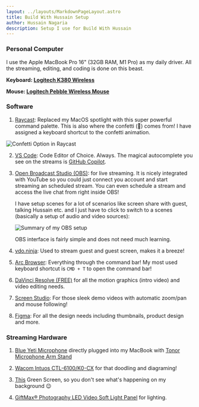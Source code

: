 ```yaml
---
layout: ../layouts/MarkdownPageLayout.astro
title: Build With Hussain Setup
author: Hussain Nagaria
description: Setup I use for Build With Hussain
---
```


### Personal Computer

I use the Apple MacBook Pro 16" (32GB RAM, M1 Pro) as my daily driver. All the streaming, editing, and coding is done on this beast.

**Keyboard: [Logitech K380 Wireless](https://www.amazon.in/gp/product/B0779R9GB1)**

**Mouse: [Logitech Pebble Wireless Mouse](https://www.amazon.in/gp/product/B0BFBDYRTP)**

### Software

1. [Raycast](https://www.raycast.com/): Replaced my MacOS spotlight with this super powerful command palette. This is also where the confetti (🎉) comes from! I have assigned a keyboard shortcut to the confetti animation.

![Confetti Option in Raycast](/screenshot/confetti_in_raycast.png)

2. [VS Code](https://vscode.dev/): Code Editor of Choice. Always. The magical autocomplete you see on the streams is [GitHub Copilot](https://github.com/features/copilot).

3. [Open Broadcast Studio (OBS)](https://obsproject.com/welcome): for live streaming. It is nicely integrated with YouTube so you could just connect you account and start streaming an scheduled stream. You can even schedule a stream and access the live chat from right inside OBS!

    I have setup scenes for a lot of scenarios like screen share with guest, talking Hussain etc. and I just have to click to switch to a scenes (basically a setup of audio and video sources):

    ![Summary of my OBS setup](/screenshot/obs_setup.png)

    OBS interface is fairly simple and does not need much learning.

1. [vdo.ninja](https://vdo.ninja): Used to stream guest and guest screen, makes it a breeze!

1. [Arc Browser](https://arc.net/): Everything through the command bar! My most used keyboard shortcut is `CMD + T` to open the command bar!

1. [DaVinci Resolve (FREE)](https://www.blackmagicdesign.com/products/davinciresolve) for all the motion graphics (intro video) and video editing needs.

1. [Screen Studio](https://screen.studio): For those sleek demo videos with automatic zoom/pan and mouse following!

1. [Figma](https://figma.com): For all the design needs including thumbnails, product design and more.

### Streaming Hardware

1. [Blue Yeti Microphone](https://www.amazon.in/Blue-Yeti-USB-Microphone-Midnight/dp/B01LY6Z2M6) directly plugged into my MacBook with [Tonor Microphone Arm Stand](https://www.amazon.in/gp/product/B082W4B7SX)

1. [Wacom Intuos CTL-6100/K0-CX](https://www.amazon.in/gp/product/B07BFH82V7) for that doodling and diagraming!

1. [This](https://www.amazon.in/gp/product/B09TXNQGKX) Green Screen, so you don't see what's happening on my background 😉

1. [GiftMax® Photography LED Video Soft Light Panel](https://www.amazon.in/gp/product/B0B31Y4LB1) for lighting.
